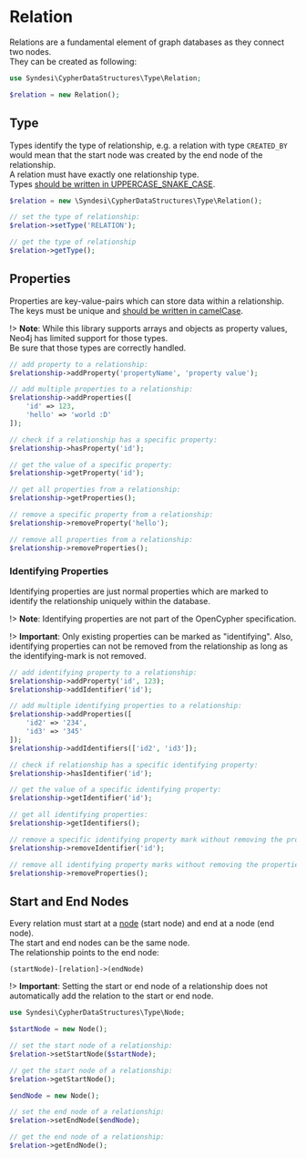 # Relation

Relations are a fundamental element of graph databases as they connect two nodes.  
They can be created as following:

```php
use Syndesi\CypherDataStructures\Type\Relation;

$relation = new Relation();
```

## Type

Types identify the type of relationship, e.g. a relation with type `CREATED_BY` would mean that the start node was
created by the end node of the relationship.  
A relation must have exactly one relationship type.  
Types [should be written in UPPERCASE_SNAKE_CASE](https://neo4j.com/docs/cypher-manual/current/syntax/naming/#_recommendations).

```php
$relation = new \Syndesi\CypherDataStructures\Type\Relation();

// set the type of relationship:
$relation->setType('RELATION');

// get the type of relationship
$relation->getType();
```

## Properties

Properties are key-value-pairs which can store data within a relationship.  
The keys must be unique and [should be written in camelCase](https://neo4j.com/docs/cypher-manual/current/styleguide/#cypher-styleguide-casing).

!> **Note**: While this library supports arrays and objects as property values, Neo4j has limited support for those types.  
Be sure that those types are correctly handled.

```php
// add property to a relationship:
$relationship->addProperty('propertyName', 'property value');

// add multiple properties to a relationship:
$relationship->addProperties([
    'id' => 123,
    'hello' => 'world :D'
]);

// check if a relationship has a specific property:
$relationship->hasProperty('id');

// get the value of a specific property:
$relationship->getProperty('id');

// get all properties from a relationship:
$relationship->getProperties();

// remove a specific property from a relationship:
$relationship->removeProperty('hello');

// remove all properties from a relationship:
$relationship->removeProperties();
```

### Identifying Properties

Identifying properties are just normal properties which are marked to identify the relationship uniquely within the
database.

!> **Note**: Identifying properties are not part of the OpenCypher specification.

!> **Important**: Only existing properties can be marked as "identifying". Also, identifying properties can not be
removed from the relationship as long as the identifying-mark is not removed.

```php
// add identifying property to a relationship:
$relationship->addProperty('id', 123);
$relationship->addIdentifier('id');

// add multiple identifying properties to a relationship:
$relationship->addProperties([
    'id2' => '234',
    'id3' => '345'
]);
$relationship->addIdentifiers(['id2', 'id3']);

// check if relationship has a specific identifying property:
$relationship->hasIdentifier('id');

// get the value of a specific identifying property:
$relationship->getIdentifier('id');

// get all identifying properties:
$relationship->getIdentifiers();

// remove a specific identifying property mark without removing the property itself:
$relationship->removeIdentifier('id');

// remove all identifying property marks without removing the properties themselves:
$relationship->removeProperties();
```

## Start and End Nodes

Every relation must start at a [node](node.md) (start node) and end at a node (end node).  
The start and end nodes can be the same node.  
The relationship points to the end node:

```cypher
(startNode)-[relation]->(endNode)
```

!> **Important**: Setting the start or end node of a relationship does not automatically add the relation to the start
   or end node.

```php
use Syndesi\CypherDataStructures\Type\Node;

$startNode = new Node();

// set the start node of a relationship:
$relation->setStartNode($startNode);

// get the start node of a relationship:
$relation->getStartNode();

$endNode = new Node();

// set the end node of a relationship:
$relation->setEndNode($endNode);

// get the end node of a relationship:
$relation->getEndNode();
```
